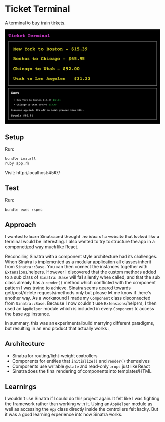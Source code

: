 # Ticket Terminal

A terminal to buy train tickets.

<p align="center">
  <img src="./assets/screenshot.png" raw=true style="margin-left: auto; margin-right: auto;"/>
</p>

## Setup

Run:
```
bundle install
ruby app.rb
```

Visit:
http://localhost:4567/

## Test

Run:
```
bundle exec rspec
```

## Approach

I wanted to learn Sinatra and thought the idea of a website that looked like a terminal would be interesting.
I also wanted to try to structure the app in a componetized way much like React.

Reconciling Sinatra with a component style architecture had its challenges.
When Sinatra is implemented as a modular application all classes inherit from `Sinatra::Base`.
You can then connect the instances together with `Extensions`/helpers.
However I discovered that the custom methods added to a sub class of `Sinatra::Base` will fail silently when called,
and that the sub class already has a `render()` method which conflicted with the component pattern I was trying to achieve.
Sinatra seems geared towards get/post/delete requests/methods only but please let me know if there's another way.
As a workaround I made my `Component` class disconnected from `Sinatra::Base`. Because I now couldn't use `Extensions`/helpers,
I then used an `AppHelper` module which is included in every `Component` to access the base `App` instance.

In summary, this was an experimental build marrying different paradigms, but resulting in an end product that actually works :)

## Architecture

* Sinatra for routing/light-weight controllers
* Components for entities that `initialize()` and `render()` themselves
* Components use writable `@state` and read-only `props` just like React
* Sinatra does the final rendering of components into templates/HTML

## Learnings

I wouldn't use Sinatra if I could do this project again. It felt like I was fighting the framework rather than working with it. Using an `AppHelper` module as well as accessing the `App` class directly inside the controllers felt hacky. But it was a good learning experience into how Sinatra works.
